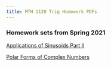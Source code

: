 ```yaml
---
title: MTH 1120 Trig Homework PDFs
---
```


### Homework sets from Spring 2021

[Applications of Sinusoids Part II](/homework_pdf/sinusoids.pdf)

[Polar Forms of Complex Numbers](/homework_pdf/Polar_Form_of_Complex_Numbers.pdf)